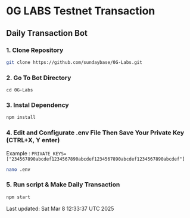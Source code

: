 # 0G LABS Testnet Transaction 

## Daily Transaction Bot


### 1. Clone Repository

```bash
git clone https://github.com/sundaybase/0G-Labs.git
```

### 2. Go To Bot Directory
```
cd 0G-Labs
```

### 3. Instal Dependency

```bash
npm install
```

### 4. Edit and Configurate .env File Then Save Your Private Key (CTRL+X, Y enter)
Example : `PRIVATE_KEYS=["234567890abcdef1234567890abcdef1234567890abcdef1234567890abcdef"]`
```bash
nano .env
```

### 5. Run script & Make Daily Transaction

```bash
npm start
```


Last updated: Sat Mar  8 12:33:37 UTC 2025
